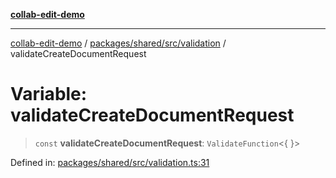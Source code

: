 [**collab-edit-demo**](../../../../../README.md)

***

[collab-edit-demo](../../../../../README.md) / [packages/shared/src/validation](../README.md) / validateCreateDocumentRequest

# Variable: validateCreateDocumentRequest

> `const` **validateCreateDocumentRequest**: `ValidateFunction`\<\{ \}\>

Defined in: [packages/shared/src/validation.ts:31](https://github.com/austyle-io/pub-sub-demo/blob/facd25f09850fc4e78e94ce267c52e173d869933/packages/shared/src/validation.ts#L31)
